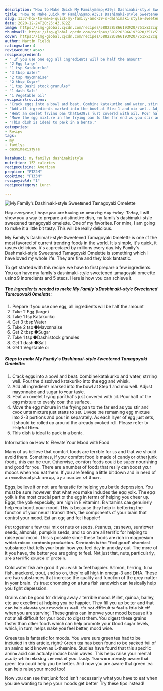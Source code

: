 ```yaml
---
description: "How to Make Quick My Family&amp;#39;s Dashimaki-style Sweetened Tamagoyaki Omelette"
title: "How to Make Quick My Family&amp;#39;s Dashimaki-style Sweetened Tamagoyaki Omelette"
slug: 1337-how-to-make-quick-my-family-and-39-s-dashimaki-style-sweetened-tamagoyaki-omelette
date: 2020-12-24T20:25:43.622Z
image: https://img-global.cpcdn.com/recipes/5882283866193920/751x532cq70/my-familys-dashimaki-style-sweetened-tamagoyaki-omelette-recipe-main-photo.jpg
thumbnail: https://img-global.cpcdn.com/recipes/5882283866193920/751x532cq70/my-familys-dashimaki-style-sweetened-tamagoyaki-omelette-recipe-main-photo.jpg
cover: https://img-global.cpcdn.com/recipes/5882283866193920/751x532cq70/my-familys-dashimaki-style-sweetened-tamagoyaki-omelette-recipe-main-photo.jpg
author: Martin Fields
ratingvalue: 4
reviewcount: 46457
recipeingredient:
- " If you use one egg all ingredients will be half the amount"
- "2 Egg large"
- "1 tsp Katakuriko"
- "3 tbsp Water"
- "2 tsp Mayonnaise"
- "2 tbsp Sugar"
- "1 tsp Dashi stock granules"
- "1 dash Salt"
- "1 Vegetable oil"
recipeinstructions:
- "Crack eggs into a bowl and beat. Combine katakuriko and water, stirring well. Pour the dissolved katakuriko into the egg and whisk."
- "Add all ingredients marked into the bowl at Step 1 and mix well. Adjust mayonnaise and sugar to your taste."
- "Heat an omelet frying pan that&#39;s just covered with oil. Pour half of the egg mixture to evenly coat the surface."
- "Move the egg mixture in the frying pan to the far end as you stir and cook until mixture just starts to set. Divide the remaining egg mixture into 2-3 portions and pour in separately. As each layer of egg just sets, it should be rolled up around the already cooked roll. Please refer to Helpful Hints."
- "This dish is ideal to pack in a bento."
categories:
- Recipe
tags:
- my
- familys
- dashimakistyle

katakunci: my familys dashimakistyle 
nutrition: 152 calories
recipecuisine: American
preptime: "PT22M"
cooktime: "PT33M"
recipeyield: "1"
recipecategory: Lunch

---
```



![My Family&#39;s Dashimaki-style Sweetened Tamagoyaki Omelette](https://img-global.cpcdn.com/recipes/5882283866193920/751x532cq70/my-familys-dashimaki-style-sweetened-tamagoyaki-omelette-recipe-main-photo.jpg)

Hey everyone, I hope you are having an amazing day today. Today, I will show you a way to prepare a distinctive dish, my family&#39;s dashimaki-style sweetened tamagoyaki omelette. One of my favorites. For mine, I am going to make it a little bit tasty. This will be really delicious.



My Family&#39;s Dashimaki-style Sweetened Tamagoyaki Omelette is one of the most favored of current trending foods in the world. It is simple, it's quick, it tastes delicious. It's appreciated by millions every day. My Family&#39;s Dashimaki-style Sweetened Tamagoyaki Omelette is something which I have loved my whole life. They are fine and they look fantastic.


To get started with this recipe, we have to first prepare a few ingredients. You can have my family&#39;s dashimaki-style sweetened tamagoyaki omelette using 9 ingredients and 5 steps. Here is how you can achieve it.

<!--inarticleads1-->

##### The ingredients needed to make My Family&#39;s Dashimaki-style Sweetened Tamagoyaki Omelette:

1. Prepare  If you use one egg, all ingredients will be half the amount
1. Take 2 Egg (large)
1. Take 1 tsp Katakuriko
1. Get 3 tbsp Water
1. Take 2 tsp ●Mayonnaise
1. Get 2 tbsp ●Sugar
1. Take 1 tsp ●Dashi stock granules
1. Get 1 dash ●Salt
1. Get 1 Vegetable oil




<!--inarticleads2-->

##### Steps to make My Family&#39;s Dashimaki-style Sweetened Tamagoyaki Omelette:

1. Crack eggs into a bowl and beat. Combine katakuriko and water, stirring well. Pour the dissolved katakuriko into the egg and whisk.
1. Add all ingredients marked into the bowl at Step 1 and mix well. Adjust mayonnaise and sugar to your taste.
1. Heat an omelet frying pan that&#39;s just covered with oil. Pour half of the egg mixture to evenly coat the surface.
1. Move the egg mixture in the frying pan to the far end as you stir and cook until mixture just starts to set. Divide the remaining egg mixture into 2-3 portions and pour in separately. As each layer of egg just sets, it should be rolled up around the already cooked roll. Please refer to Helpful Hints.
1. This dish is ideal to pack in a bento.




Information on How to Elevate Your Mood with Food


Many of us believe that comfort foods are terrible for us and that we should avoid them. Sometimes, if your comfort food is made of candy or other junk foods, this can be true. Otherwise, comfort foods could be super nourishing and good for you. There are a number of foods that really can boost your moods when you eat them. If you are feeling a little bit down and in need of an emotional pick me up, try a number of these.

Eggs, believe it or not, are fantastic for helping you battle depression. You must be sure, however, that what you make includes the egg yolk. The egg yolk is the most crucial part of the egg in terms of helping you cheer up. Eggs, the yolk especially, are high in B vitamins. B vitamins can genuinely help you boost your mood. This is because they help in bettering the function of your neural transmitters, the components of your brain that control your mood. Eat an egg and feel happier!

Put together a few trail mix of nuts or seeds. Peanuts, cashews, sunflower seeds, almonds, pumpkin seeds, and so on are all terrific for helping to raise your mood. This is possible since these foods are rich in magnesium which raises serotonin production. Serotonin is the "feel good" chemical substance that tells your brain how you feel day in and day out. The more of it you have, the better you are going to feel. Not just that, nuts, particularly, are a terrific source of protein.

Cold water fish are good if you wish to feel happier. Salmon, herring, tuna fish, mackerel, trout, and so on, they're all high in omega-3 and DHA. These are two substances that increase the quality and function of the grey matter in your brain. It's true: chomping on a tuna fish sandwich can basically help you fight depression. 

Grains can be good for driving away a terrible mood. Millet, quinoa, barley, etc are excellent at helping you be happier. They fill you up better and that can help elevate your moods as well. It's not difficult to feel a little bit off when you are starving! These grains can improve your mood because it's not at all difficult for your body to digest them. You digest these grains faster than other foods which can help promote your blood sugar levels, which, in turn, helps make you feel better, mood wise.

Green tea is fantastic for moods. You were sure green tea had to be included in this article, right? Green tea has been found to be packed full of an amino acid known as L-theanine. Studies have found that this specific amino acid can actually induce brain waves. This helps raise your mental acuity while relaxing the rest of your body. You were already aware that green tea could help you be better. And now you are aware that green tea can help raise your mood too!

Now you can see that junk food isn't necessarily what you have to eat when you are wanting to help your moods get better. Try  these tips  instead!

